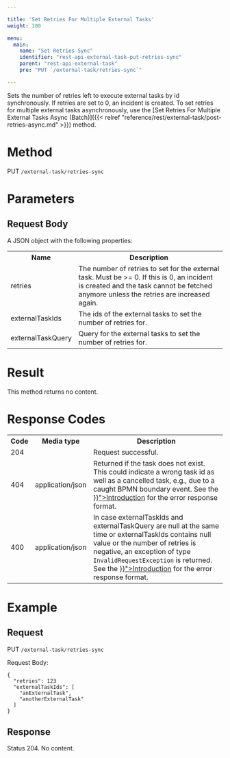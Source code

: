 ```yaml
---

title: 'Set Retries For Multiple External Tasks'
weight: 100

menu:
  main:
    name: "Set Retries Sync"
    identifier: "rest-api-external-task-put-retries-sync"
    parent: "rest-api-external-task"
    pre: "PUT `/external-task/retries-sync`"

---
```



Sets the number of retries left to execute external tasks by id synchronously. If retries are set to 0, an incident is created.
To set retries for multiple external tasks asynchronously, use the [Set Retries For Multiple External Tasks Async (Batch)]({{< relref "reference/rest/external-task/post-retries-async.md" >}}) method.


# Method

PUT `/external-task/retries-sync`


# Parameters

## Request Body

A JSON object with the following properties:

<table class="table table-striped">
  <tr>
    <th>Name</th>
    <th>Description</th>
  </tr>
  <tr>
    <td>retries</td>
    <td>The number of retries to set for the external task.  Must be >= 0. If this is 0, an incident is created and the task cannot be fetched anymore unless the retries are increased again.</td>
  </tr>
  <tr>
    <td>externalTaskIds</td>
    <td>The ids of the external tasks to set the number of retries for.</td>
  </tr>
  <tr>
    <td>externalTaskQuery</td>
    <td>Query for the external tasks to set the number of retries for.</td>
  </tr>
</table>


# Result

This method returns no content.


# Response Codes

<table class="table table-striped">
  <tr>
    <th>Code</th>
    <th>Media type</th>
    <th>Description</th>
  </tr>
  <tr>
    <td>204</td>
    <td></td>
    <td>Request successful.</td>
  </tr>
  <tr>
    <td>404</td>
    <td>application/json</td>
    <td>Returned if the task does not exist. This could indicate a wrong task id as well as a cancelled task, e.g., due to a caught BPMN boundary event. See the <a href="{{< relref "reference/rest/overview/index.md#error-handling" >}}">Introduction</a> for the error response format.</td>
  </tr>
 <tr>
    <td>400</td>
    <td>application/json</td>
    <td>
      In case externalTaskIds and externalTaskQuery are null at the same time or externalTaskIds contains null value or the number of retries is negative, an exception of type <code>InvalidRequestException</code> is returned. See the <a href="{{< relref "reference/rest/overview/index.md#error-handling" >}}">Introduction</a> for the error response format.
    </td>
  </tr>
</table>

# Example

## Request

PUT `/external-task/retries-sync`

Request Body:

    {
      "retries": 123
      "externalTaskIds": [
        "anExternalTask",
        "anotherExternalTask"
      ]
    }

## Response

Status 204. No content.

